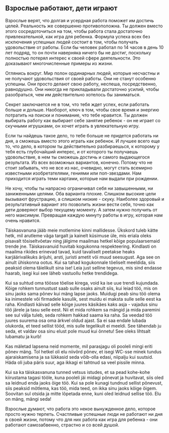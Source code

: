 ## Взрослые работают, дети играют

Взрослые верят, что долгая и усердная работа поможет им достичь целей. Реальность же совершенно противоположна. Ты должен вместо этого сосредоточиться на том, чтобы работа стала достаточно привлекательной, как игра для ребенка. Формула успеха всех без исключения успешных людей состоит в том, чтобы получать удовольствие от работы. Если бы человек работал по 14 часов в день 10 лет подряд, то он почти наверняка ничего бы не достиг, поскольку полностью потерял интерес к своей сфере деятельности. Это доказывают многочисленные примеры из жизни.

Оглянись вокруг. Мир полон ординарных людей, которые несчастны и не получают удовольствия от своей работы. Они не станут особенно успешны. Они просто делают свою работу, неспеша, посредственно, равнодушно. Они никогда не прикладывали достаточно усилий, чтобы разобраться, чем им действительно хотелось бы заниматься. 

Секрет заключается не в том, что тебя ждет успех, если работать больше и дольше. Наоборот, ключ в том, чтобы свое время и энергию потратить на поиски и понимание, что тебе нравится. Ты должен выбирать работу как выбирает себе занятие ребенок - он не играет со скучными игрушками, он хочет играть в увлекательную игру.

Если ты найдешь такое дело, то тебе больше не придется работать ни дня, а сможешь вместо этого играть как ребенок. И лучшее всего еще то, что дело, в котором ты действительно разбираешься, к которому у тебя есть глубочайший интерес, и от которого ты получаешь удовольствие, в нем ты сможешь достичь и самого выдающегося результата. Из всех возможных вариантов, конечно. Потому что не стоит забывать, что не все из нас, очевидно, могут стать всемирно известными изобретателями, гениями или поп-звездами. Нам приходится играть теми картами, которые нам выдали при рождении.

Не хочу, чтобы ты напрасно ограничивал себя ни завышенными, ни заниженными целями. Оба варианта плохие. Слишком высокие цели вызывают фрустрацию, а слишком низкие - скуку. Наиболее здоровый и результативный вариант это позволить жизни вести себя, точно как дети доверяют выбор текущему моменту. А затем нужно получить от него максимум. Превращая каждую минуту работы в игру, которая нам очень нравится.

Täiskasvanuna jääb meie motlemine kinni mallidesse. Ükskord tuleb kätte hetk, mil arutleme väga targalt ja kainelt küsimuse üle, mis eriala oleks pisavalt tõsiseltvõetav ning jälgime maailmas hetkel kõige populaarsemaid trende jne. Täiskasvanuid huvitab kogukonna respekteering. Kindlasti on maailma rikides erinevad tavad, kuid tavaliselt peetakse heaks karjäärivalikuks ärijuhi, arsti, juristi ametit või muud seesugust. Aga see on ainult ühiskonna ootus. Kui sa tahad kogukonnale tõeliselt meeldida, siis peaksid olema täielikult sina ise! Leia just selline tegevus, mis sind endasse haarab, isegi kui see läheb vastuollu hetke trendidega.

Kui sa suhtud oma töösse tõelise kirega, void ka ise uue trendi kujundada. Kõige rohkem tunnustust saab sulle osaks ainult siis, kui leiad töö, mis on sinu jaoks sama põnev kui mäng lapse jaoks. Muidugi peab sinu töö olema ka inimestele või firmadele kasulik, sest muidu ei maksta sulle selle eest ka raha. Kindlasti käivad selle kõige juures käsikäes kaks asja - vajadus sinu töö järele ja tasu selle eest. Nii et mida rohkem sa mängid ja mida paremini see sul välja tuleb, seda rohkem hakkad saama ka raha. Sa veedad töö juures suurema osa oma ärkvel oldud ajast. Sa ei saa endale lubada olukorda, et teed sellist tööd, mis sulle tegelikult ei meeldi. See tähendab ju seda, et valdav osa sinu elust pole muud kui õnnetu! See oleks lihtsalt lubamatu ja kurb!

Kas mäletad lapsena neid momente, mil parasjagu oli pooleli mingi eriti põnev mäng. Tol hetkel oli elu niivõrd põnev, et isegi WC-sse minek tundus ajaraiskamisena ja sa lükkasid seda võib-olla edasi, niipalju kui suutsid. Häda oli juba päris suur, aga ikkagi ei
tahtnud sa veel pissile minna.

Kui sa ka täiskasvanuna tunned vetsus istudes, et sa pead kohe-kohe kiirustama tagasi tööle, kuna pooleli jäi midagi põnevat ja huvitavat, siis oled sa leidnud enda jaoks õige töö. Kui sa pole kunagi tundnud sellist põnevust, siis peaksid mõtlema, kas töö, mida teed, on ikka sinu jaoks kõige õigem. Soovitan sul otsida ja mitte lõpetada enne, kuni oled leidnud sellise töö. Elu on mäng, mängi seda!

Взрослые думают, что работа это некое вынужденное дело, которое просто нужно терпеть. Счастливые успешные люди не работают ни дня в своей жизни, потому что для них работа как игра для ребенка - они работают самозабвенно, страстно и со всей душой.
